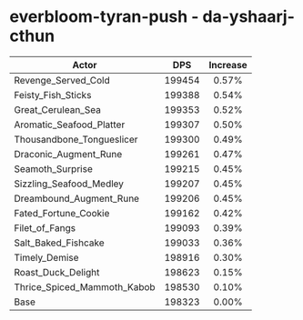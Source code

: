 # everbloom-tyran-push - da-yshaarj-cthun
| Actor | DPS | Increase |
|---|:---:|:---:|
|Revenge_Served_Cold|199454|0.57%|
|Feisty_Fish_Sticks|199388|0.54%|
|Great_Cerulean_Sea|199353|0.52%|
|Aromatic_Seafood_Platter|199307|0.50%|
|Thousandbone_Tongueslicer|199300|0.49%|
|Draconic_Augment_Rune|199261|0.47%|
|Seamoth_Surprise|199215|0.45%|
|Sizzling_Seafood_Medley|199207|0.45%|
|Dreambound_Augment_Rune|199206|0.45%|
|Fated_Fortune_Cookie|199162|0.42%|
|Filet_of_Fangs|199093|0.39%|
|Salt_Baked_Fishcake|199033|0.36%|
|Timely_Demise|198916|0.30%|
|Roast_Duck_Delight|198623|0.15%|
|Thrice_Spiced_Mammoth_Kabob|198530|0.10%|
|Base|198323|0.00%|

